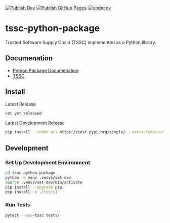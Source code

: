 [![Publish Dev](https://github.com/rhtconsulting/tssc-python-package/workflows/Publish%20Dev/badge.svg?branch=master)](https://github.com/rhtconsulting/tssc-python-package/actions?query=workflow%3A%22Publish+Dev%22+branch%3Amaster)
[![Publish GitHub Pages](https://github.com/rhtconsulting/tssc-python-package/workflows/Publish%20GitHub%20Pages/badge.svg?branch=master)](https://github.com/rhtconsulting/tssc-python-package/actions?query=workflow%3A%22Publish+GitHub+Pages%22+branch%3Amaster)
[![codecov](https://codecov.io/gh/rhtconsulting/tssc-python-package/branch/master/graph/badge.svg)](https://codecov.io/gh/rhtconsulting/tssc-python-package)

# tssc-python-package
Trusted Software Supply Chain (TSSC) implemented as a Python library.

## Documenation

- [Python Package Documenation](https://rhtconsulting.github.io/tssc-python-package/)
- [TSSC](https://rhtconsulting.github.io/tssc-docs/)

## Install

Latest Release
```bash
not yet released
```

Latest Development Release
```bash
pip install --index-url https://test.pypi.org/simple/ --extra-index-url https://pypi.org/simple tssc
```

## Development

### Set Up Development Environment
```bash
cd tssc-python-package
python -m venv .venvs/set-dev
source .venvs/set-dev/bin/activate
pip install --upgrade pip
pip install -e .[tests]
```

### Run Tests
```bash
pytest --cov=tssc tests/
```

